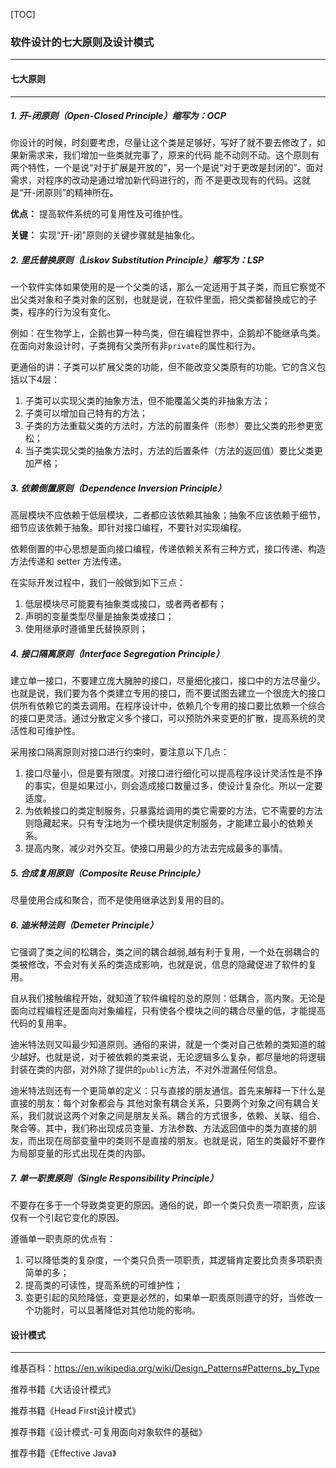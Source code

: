 [TOC]

### 软件设计的七大原则及设计模式

-------------

#### 七大原则

-------------

##### 1. 开-闭原则（Open-Closed Principle）缩写为：OCP

你设计的时候，时刻要考虑，尽量让这个类是足够好，写好了就不要去修改了，如果新需求来，我们增加一些类就完事了，原来的代码 能不动则不动。这个原则有两个特性，一个是说“对于扩展是开放的”，另一个是说“对于更改是封闭的”。面对需求，对程序的改动是通过增加新代码进行的，而 不是更改现有的代码。这就是“开-闭原则”的精神所在。

**优点：** 提高软件系统的可复用性及可维护性。

**关键：** 实现“开-闭”原则的关键步骤就是抽象化。

##### 2. 里氏替换原则（Liskov Substitution Principle）缩写为：LSP

一个软件实体如果使用的是一个父类的话，那么一定适用于其子类，而且它察觉不出父类对象和子类对象的区别，也就是说，在软件里面，把父类都替换成它的子类，程序的行为没有变化。

例如：在生物学上，企鹅也算一种鸟类，但在编程世界中，企鹅却不能继承鸟类。在面向对象设计时，子类拥有父类所有非`private`的属性和行为。

更通俗的讲：子类可以扩展父类的功能，但不能改变父类原有的功能。它的含义包括以下4层：

1. 子类可以实现父类的抽象方法，但不能覆盖父类的非抽象方法；
2. 子类可以增加自己特有的方法；
3. 子类的方法重载父类的方法时，方法的前置条件（形参）要比父类的形参更宽松；
4. 当子类实现父类的抽象方法时，方法的后置条件（方法的返回值）要比父类更加严格；

##### 3. 依赖倒置原则（Dependence Inversion Principle）

高层模块不应依赖于低层模块，二者都应该依赖其抽象；抽象不应该依赖于细节，细节应该依赖于抽象。即针对接口编程，不要针对实现编程。

依赖倒置的中心思想是面向接口编程，传递依赖关系有三种方式，接口传递、构造方法传递和 setter 方法传递。

在实际开发过程中，我们一般做到如下三点：

1. 低层模块尽可能要有抽象类或接口，或者两者都有；
2. 声明的变量类型尽量是抽象类或接口；
3. 使用继承时遵循里氏替换原则；

##### 4. 接口隔离原则（Interface Segregation Principle）

建立单一接口，不要建立庞大臃肿的接口，尽量细化接口，接口中的方法尽量少。也就是说，我们要为各个类建立专用的接口，而不要试图去建立一个很庞大的接口供所有依赖它的类去调用。在程序设计中，依赖几个专用的接口要比依赖一个综合的接口更灵活。通过分散定义多个接口，可以预防外来变更的扩散，提高系统的灵活性和可维护性。

采用接口隔离原则对接口进行约束时，要注意以下几点：

1. 接口尽量小，但是要有限度。对接口进行细化可以提高程序设计灵活性是不挣的事实，但是如果过小，则会造成接口数量过多，使设计复杂化。所以一定要适度。
2. 为依赖接口的类定制服务，只暴露给调用的类它需要的方法，它不需要的方法则隐藏起来。只有专注地为一个模块提供定制服务，才能建立最小的依赖关系。
3. 提高内聚，减少对外交互。使接口用最少的方法去完成最多的事情。

##### 5. 合成复用原则（Composite Reuse Principle）

尽量使用合成和聚合，而不是使用继承达到复用的目的。

##### 6. 迪米特法则（Demeter Principle）

它强调了类之间的松耦合，类之间的耦合越弱,越有利于复用，一个处在弱耦合的类被修改，不会对有关系的类造成影响，也就是说，信息的隐藏促进了软件的复用。

自从我们接触编程开始，就知道了软件编程的总的原则：低耦合，高内聚。无论是面向过程编程还是面向对象编程，只有使各个模块之间的耦合尽量的低，才能提高代码的复用率。

迪米特法则又叫最少知道原则。通俗的来讲，就是一个类对自己依赖的类知道的越少越好。也就是说，对于被依赖的类来说，无论逻辑多么复杂，都尽量地的将逻辑封装在类的内部，对外除了提供的`public`方法，不对外泄漏任何信息。

迪米特法则还有一个更简单的定义：只与直接的朋友通信。首先来解释一下什么是直接的朋友：每个对象都会与 其他对象有耦合关系，只要两个对象之间有耦合关系，我们就说这两个对象之间是朋友关系。耦合的方式很多，依赖、关联、组合、聚合等。其中，我们称出现成员变量、方法参数、方法返回值中的类为直接的朋友，而出现在局部变量中的类则不是直接的朋友。也就是说，陌生的类最好不要作为局部变量的形式出现在类的内部。

##### 7. 单一职责原则（Single Responsibility Principle）

不要存在多于一个导致类变更的原因。通俗的说，即一个类只负责一项职责，应该仅有一个引起它变化的原因。

遵循单一职责原的优点有：

1. 可以降低类的复杂度，一个类只负责一项职责，其逻辑肯定要比负责多项职责简单的多；
2. 提高类的可读性，提高系统的可维护性；
3. 变更引起的风险降低，变更是必然的，如果单一职责原则遵守的好，当修改一个功能时，可以显著降低对其他功能的影响。

#### 设计模式

-----------------

维基百科：https://en.wikipedia.org/wiki/Design_Patterns#Patterns_by_Type

推荐书籍《大话设计模式》

推荐书籍《Head First设计模式》

推荐书籍《设计模式-可复用面向对象软件的基础》

推荐书籍《Effective Java》

